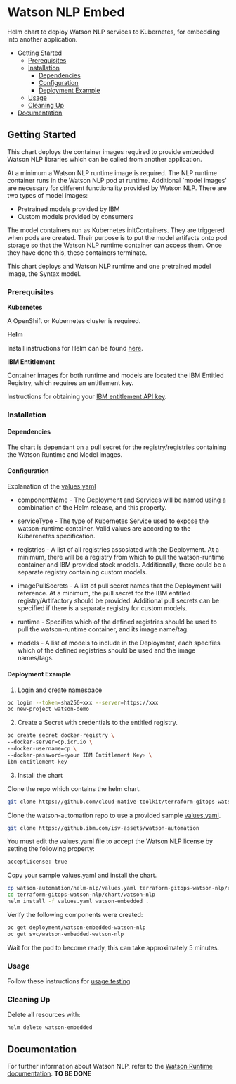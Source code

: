 # Watson NLP Embed

Helm chart to deploy Watson NLP services to Kubernetes, for embedding into another application.

- [Getting Started](#getting-started)
  - [Prerequisites](#prerequisites)
  - [Installation](#installation)
    - [Dependencies](#dependencies)
    - [Configuration](#configuration)
    - [Deployment Example](#deployment-example)
  - [Usage](#usage)
  - [Cleaning Up](#cleaning-up)
- [Documentation](#documentation)

## Getting Started

This chart deploys the container images required to provide embedded Watson NLP libraries which can be called from another application. 

At a minimum a Watson NLP runtime image is required. The NLP runtime container runs in the Watson NLP pod at runtime. Additional `model images' are necessary for different functionality provided by Watson NLP. There are two types of model images:

* Pretrained models provided by IBM
* Custom models provided by consumers

The model containers run as Kubernetes initContainers. They are triggered when pods are created. Their purpose is to put the model artifacts onto pod storage so that the Watson NLP runtime container can access them. Once they have done this, these containers terminate.

This chart deploys and Watson NLP runtime and one pretrained model image, the Syntax model.

### Prerequisites

**Kubernetes**

A OpenShift or Kubernetes cluster is required.

**Helm**

Install instructions for Helm can be found [here](https://helm.sh/docs/intro/install/).

**IBM Entitlement**

Container images for both runtime and models are located the IBM Entitled Registry, which requires an entitlement key.

Instructions for obtaining your [IBM entitlement API key](https://www.ibm.com/docs/en/cloud-paks/cp-data/4.5.x?topic=information-obtaining-your-entitlement-api-key).


### Installation

#### Dependencies

The chart is dependant on a pull secret for the registry/registries containing the Watson Runtime and Model images.

#### Configuration

Explanation of the [values.yaml](../helm-nlp/values.yaml)

- componentName - The Deployment and Services will be named using a combination of the Helm release, and this property.

- serviceType - The type of Kubernetes Service used to expose the watson-runtime container.  Valid values are according to the Kuberenetes specification.

- registries - A list of all registries assosiated with the Deployment. At a minimum, there will be a registry from which to pull the watson-runtime container and IBM provided stock models. Additionally, there could be a separate registry containing custom models.

- imagePullSecrets - A list of pull secret names that the Deployment will reference. At a minimum, the pull secret for the IBM entitled registry/Artifactory should be provided.  Additional pull secrets can be specified if there is a separate registry for custom models.

- runtime - Specifies which of the defined registries should be used to pull the watson-runtime container, and its image name/tag.

- models - A list of models to include in the Deployment, each specifies which of the defined registries should be used and the image names/tags.


#### Deployment Example

1. Login and create namespace

```sh
oc login --token=sha256~xxx --server=https://xxx
oc new-project watson-demo
```

2. Create a Secret with credentials to the entitled registry.

```sh
oc create secret docker-registry \
--docker-server=cp.icr.io \
--docker-username=cp \
--docker-password=<your IBM Entitlement Key> \
ibm-entitlement-key
```

3. Install the chart

Clone the repo which contains the helm chart.

```sh
git clone https://github.com/cloud-native-toolkit/terraform-gitops-watson-nlp
```

Clone the watson-automation repo to use a provided sample [values.yaml](../helm-nlp/values.yaml).  

```sh
git clone https://github.ibm.com/isv-assets/watson-automation
```

You must edit the values.yaml file to accept the Watson NLP license by setting the following property:

```sh
acceptLicense: true
```

Copy your sample values.yaml and install the chart.

```sh
cp watson-automation/helm-nlp/values.yaml terraform-gitops-watson-nlp/chart/watson-nlp/values.yaml
cd terraform-gitops-watson-nlp/chart/watson-nlp
helm install -f values.yaml watson-embedded .
```

Verify the following components were created:

```sh
oc get deployment/watson-embedded-watson-nlp
oc get svc/watson-embedded-watson-nlp
```

Wait for the pod to become ready, this can take approximately 5 minutes.


### Usage

Follow these instructions for [usage testing](../README.md#usage) 

### Cleaning Up

Delete all resources with:

```
helm delete watson-embedded
```

## Documentation

For further information about Watson NLP, refer to the [Watson Runtime documentation](https://pages.github.ibm.com/ai-foundation/watson-runtime/current/). **TO BE DONE**
